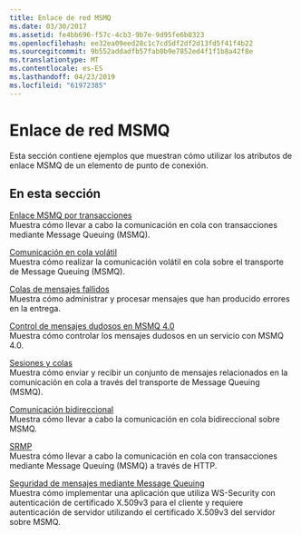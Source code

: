 ```yaml
---
title: Enlace de red MSMQ
ms.date: 03/30/2017
ms.assetid: fe4bb696-f57c-4cb3-9b7e-9d95fe6b8323
ms.openlocfilehash: ee32ea09eed28c1c7cd5df2df2d13fd5f41f4b22
ms.sourcegitcommit: 9b552addadfb57fab0b9e7852ed4f1f1b8a42f8e
ms.translationtype: MT
ms.contentlocale: es-ES
ms.lasthandoff: 04/23/2019
ms.locfileid: "61972385"
---
```

# <a name="net-msmq-binding"></a>Enlace de red MSMQ
Esta sección contiene ejemplos que muestran cómo utilizar los atributos de enlace MSMQ de un elemento de punto de conexión.  
  
## <a name="in-this-section"></a>En esta sección  
 [Enlace MSMQ por transacciones](../../../../docs/framework/wcf/samples/transacted-msmq-binding.md)  
 Muestra cómo llevar a cabo la comunicación en cola con transacciones mediante Message Queuing (MSMQ).  
  
 [Comunicación en cola volátil](../../../../docs/framework/wcf/samples/volatile-queued-communication.md)  
 Muestra cómo realizar la comunicación volátil en cola sobre el transporte de Message Queuing (MSMQ).  
  
 [Colas de mensajes fallidos](../../../../docs/framework/wcf/samples/dead-letter-queues.md)  
 Muestra cómo administrar y procesar mensajes que han producido errores en la entrega.  
  
 [Control de mensajes dudosos en MSMQ 4.0](../../../../docs/framework/wcf/samples/poison-message-handling-in-msmq-4-0.md)  
 Muestra cómo controlar los mensajes dudosos en un servicio con MSMQ 4.0.  
  
 [Sesiones y colas](../../../../docs/framework/wcf/samples/sessions-and-queues.md)  
 Muestra cómo enviar y recibir un conjunto de mensajes relacionados en la comunicación en cola a través del transporte de Message Queuing (MSMQ).  
  
 [Comunicación bidireccional](../../../../docs/framework/wcf/samples/two-way-communication.md)  
 Muestra cómo llevar a cabo la comunicación en cola bidireccional sobre MSMQ.
  
 [SRMP](../../../../docs/framework/wcf/samples/srmp.md)  
 Muestra cómo llevar a cabo la comunicación en cola con transacciones mediante Message Queuing (MSMQ) a través de HTTP.  
  
 [Seguridad de mensajes mediante Message Queuing](../../../../docs/framework/wcf/samples/message-security-over-message-queuing.md)  
 Muestra cómo implementar una aplicación que utiliza WS-Security con autenticación de certificado X.509v3 para el cliente y requiere autenticación de servidor utilizando el certificado X.509v3 del servidor sobre MSMQ.
